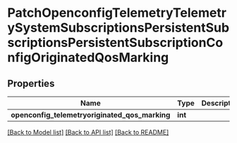 # PatchOpenconfigTelemetryTelemetrySystemSubscriptionsPersistentSubscriptionsPersistentSubscriptionConfigOriginatedQosMarking

## Properties
Name | Type | Description | Notes
------------ | ------------- | ------------- | -------------
**openconfig_telemetryoriginated_qos_marking** | **int** |  | [optional] 

[[Back to Model list]](../README.md#documentation-for-models) [[Back to API list]](../README.md#documentation-for-api-endpoints) [[Back to README]](../README.md)


